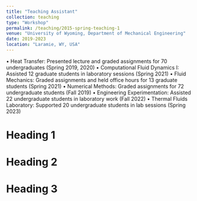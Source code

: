 ```yaml
---
title: "Teaching Assistant"
collection: teaching
type: "Workshop"
permalink: /teaching/2015-spring-teaching-1
venue: "University of Wyoming, Department of Mechanical Engineering"
date: 2019-2023
location: "Laramie, WY, USA"
---
```


• Heat Transfer: Presented lecture and graded assignments for 70 undergraduates (Spring 2019, 2020)
• Computational Fluid Dynamics I: Assisted 12 graduate students in laboratory sessions (Spring 2021)
• Fluid Mechanics: Graded assignments and held office hours for 13 graduate students (Spring 2021)
• Numerical Methods: Graded assignments for 72 undergraduate students (Fall 2019)
• Engineering Experimentation: Assisted 22 undergraduate students in laboratory work (Fall 2022)
• Thermal Fluids Laboratory: Supported 20 undergraduate students in lab sessions (Spring 2023)

Heading 1
======

Heading 2
======

Heading 3
======
